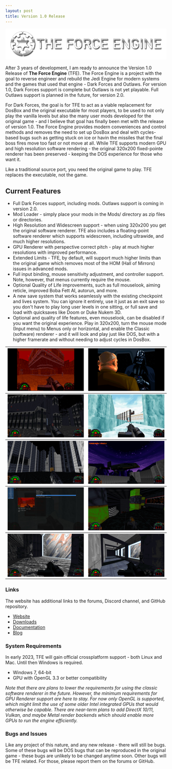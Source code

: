 ```yaml
---
layout: post
title: Version 1.0 Release
---
```

<img src="https://github.com/TheForceEngine/TheForceEngine.github.io/blob/master/images/TransparentLogo.png?raw=true" alt="Logo" class="inline"/>

After 3 years of development, I am ready to announce the Version 1.0 Release of **The Force Engine** (TFE). The Force Engine is a project with the goal to reverse engineer and rebuild the Jedi Engine for modern systems and the games that used that engine - Dark Forces and Outlaws. For version 1.0, Dark Forces support is complete but Outlaws is not yet playable. Full Outlaws support is planned in the future, for version 2.0.

For Dark Forces, the goal is for TFE to act as a viable replacement for DosBox and the original executable for most players, to be used to not only play the vanilla levels but also the many user mods developed for the original game - and I believe that goal has finally been met with the release of version 1.0. The Force Engine provides modern conveniences and control methods and removes the need to set up DosBox and deal with cycles-based bugs such as getting stuck on ice or havin the missiles that the final boss fires move too fast or not move at all. While TFE supports modern GPU and high resolution software rendering - the original 320x200 fixed-pointe renderer has been preserved - keeping the DOS experience for those who want it.

Like a traditional source port, you need the original game to play. TFE replaces the executable, not the game.

## Current Features
* Full Dark Forces support, including mods. Outlaws support is coming in version 2.0.
* Mod Loader - simply place your mods in the Mods/ directory as zip files or directories.
* High Resolution and Widescreen support - when using 320x200 you get the original software renderer. TFE also includes a floating-point software renderer which supports widescreen, including ultrawide, and much higher resolutions.
* GPU Renderer with perspective correct pitch - play at much higher resolutions with improved performance.
* Extended Limits - TFE, by default, will support much higher limits than the original game which removes most of the HOM (Hall of Mirrors) issues in advanced mods.
* Full input binding, mouse sensitivity adjustment, and controller support. Note, however, that menus currently require the mouse.
* Optional Quality of Life improvements, such as full mouselook, aiming reticle, improved Boba Fett AI, autorun, and more.
* A new save system that works seamlessly with the existing checkpoint and lives system. You can ignore it entirely, use it just as an exit save so you don't have to play long user levels in one sitting, or full save and load with quicksaves like Doom or Duke Nukem 3D.
* Optional and quality of life features, even mouselook, can be disabled if you want the original experience. Play in 320x200, turn the mouse mode (Input menu) to Menus only or horizontal, and enable the Classic (software) renderer - and it will look and play just like DOS, but with a higher framerate and without needing to adjust cycles in DosBox.

<table style="width:100%">
  <tr>
    <th><a href="screenshots/media1.jpg" class="inline"><img src="screenshots/media1.jpg" alt="media1" class="inline"/></a></th>
    <th><a href="screenshots/media2.jpg" class="inline"><img src="screenshots/media2.jpg" alt="media2" class="inline"/></a></th>
  </tr>
  <tr>
    <th><a href="screenshots/media3.jpg" class="inline"><img src="screenshots/media3.jpg" alt="media3" class="inline"/></a></th>
    <th><a href="screenshots/media4.jpg" class="inline"><img src="screenshots/media4.jpg" alt="media4" class="inline"/></a></th>
  </tr>
  <tr>
    <th><a href="screenshots/media5.jpg" class="inline"><img src="screenshots/media5.jpg" alt="media5" class="inline"/></a></th>
    <th><a href="screenshots/media6.jpg" class="inline"><img src="screenshots/media6.jpg" alt="media6" class="inline"/></a></th>
  </tr>
  <tr>
    <th><a href="screenshots/media7.jpg" class="inline"><img src="screenshots/media7.jpg" alt="media7" class="inline"/></a></th>
    <th><a href="screenshots/media8.jpg" class="inline"><img src="screenshots/media8.jpg" alt="media8" class="inline"/></a></th>
  </tr>
  <tr>
    <th><a href="screenshots/media9.jpg" class="inline"><img src="screenshots/media9.jpg" alt="media9" class="inline"/></a></th>
    <th><a href="screenshots/media10.jpg" class="inline"><img src="screenshots/media10.jpg" alt="media10" class="inline"/></a></th>
  </tr>
</table>

### Links
The website has additional links to the forums, Discord channel, and GitHub repository.
* <a href="https://theforceengine.github.io/">Website</a>
* <a href="https://theforceengine.github.io/downloads.html">Downloads</a>
* <a href="https://theforceengine.github.io/Documentation.html">Documentation</a>
* <a href="https://theforceengine.github.io/blog.html">Blog</a>

### System Requirements
In early 2023, TFE will gain official crossplatform support - both Linux and Mac. Until then Windows is required.
* Windows 7, 64-bit
* GPU with OpenGL 3.3 or better compatibility

*Note that there are plans to lower the requirements for using the classic software renderer in the future. However, the minimum requirements for GPU Renderer support are here to stay. For now only OpenGL is supported, which might limit the use of some older Intel integrated GPUs that would otherwise be capable. There are near-term plans to add DirectX 10/11, Vulkan, and maybe Metal render backends which should enable more GPUs to run the engine efficiently.*

### Bugs and Issues
Like any project of this nature, and any new release - there will still be bugs. Some of these bugs will be DOS bugs that can be reproduced in the original game - these bugs are unlikely to be changed anytime soon. Other bugs will be TFE related. For those, please report them on the forums or GitHub.
